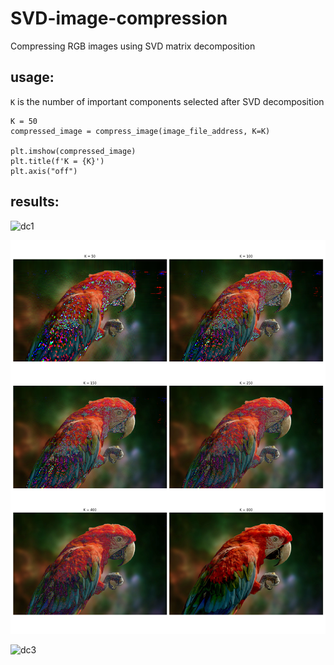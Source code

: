 # SVD-image-compression

Compressing RGB images using SVD matrix decomposition

## usage:

`K` is the number of important components selected after SVD decomposition

```
K = 50
compressed_image = compress_image(image_file_address, K=K)

plt.imshow(compressed_image)
plt.title(f'K = {K}')
plt.axis("off")
```

## results:

![dc1](https://github.com/ebrahimpichka/SVD-image-compression/blob/master/decomposed1.png)

![dc2](https://github.com/ebrahimpichka/SVD-image-compression/blob/master/decomposed2.png)

![dc3](https://github.com/ebrahimpichka/SVD-image-compression/blob/master/decomposed3.png)
